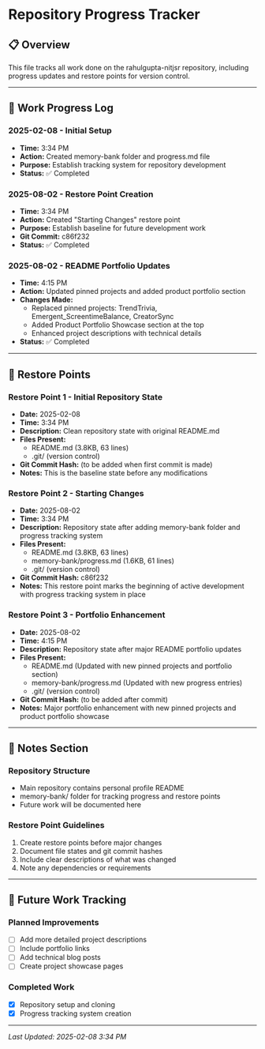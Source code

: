 # Repository Progress Tracker

## 📋 Overview
This file tracks all work done on the rahulgupta-nitjsr repository, including progress updates and restore points for version control.

---

## 🚀 Work Progress Log

### 2025-02-08 - Initial Setup
- **Time:** 3:34 PM
- **Action:** Created memory-bank folder and progress.md file
- **Purpose:** Establish tracking system for repository development
- **Status:** ✅ Completed

### 2025-08-02 - Restore Point Creation
- **Time:** 3:34 PM
- **Action:** Created "Starting Changes" restore point
- **Purpose:** Establish baseline for future development work
- **Git Commit:** c86f232
- **Status:** ✅ Completed

### 2025-08-02 - README Portfolio Updates
- **Time:** 4:15 PM
- **Action:** Updated pinned projects and added product portfolio section
- **Changes Made:**
  - Replaced pinned projects: TrendTrivia, Emergent_ScreentimeBalance, CreatorSync
  - Added Product Portfolio Showcase section at the top
  - Enhanced project descriptions with technical details
- **Status:** ✅ Completed

---

## 🔄 Restore Points

### Restore Point 1 - Initial Repository State
- **Date:** 2025-02-08
- **Time:** 3:34 PM
- **Description:** Clean repository state with original README.md
- **Files Present:**
  - README.md (3.8KB, 63 lines)
  - .git/ (version control)
- **Git Commit Hash:** (to be added when first commit is made)
- **Notes:** This is the baseline state before any modifications

### Restore Point 2 - Starting Changes
- **Date:** 2025-08-02
- **Time:** 3:34 PM
- **Description:** Repository state after adding memory-bank folder and progress tracking system
- **Files Present:**
  - README.md (3.8KB, 63 lines)
  - memory-bank/progress.md (1.6KB, 61 lines)
  - .git/ (version control)
- **Git Commit Hash:** c86f232
- **Notes:** This restore point marks the beginning of active development with progress tracking system in place

### Restore Point 3 - Portfolio Enhancement
- **Date:** 2025-08-02
- **Time:** 4:15 PM
- **Description:** Repository state after major README portfolio updates
- **Files Present:**
  - README.md (Updated with new pinned projects and portfolio section)
  - memory-bank/progress.md (Updated with new progress entries)
  - .git/ (version control)
- **Git Commit Hash:** (to be added after commit)
- **Notes:** Major portfolio enhancement with new pinned projects and product portfolio showcase

---

## 📝 Notes Section

### Repository Structure
- Main repository contains personal profile README
- memory-bank/ folder for tracking progress and restore points
- Future work will be documented here

### Restore Point Guidelines
1. Create restore points before major changes
2. Document file states and git commit hashes
3. Include clear descriptions of what was changed
4. Note any dependencies or requirements

---

## 🔧 Future Work Tracking

### Planned Improvements
- [ ] Add more detailed project descriptions
- [ ] Include portfolio links
- [ ] Add technical blog posts
- [ ] Create project showcase pages

### Completed Work
- [x] Repository setup and cloning
- [x] Progress tracking system creation

---

*Last Updated: 2025-02-08 3:34 PM* 